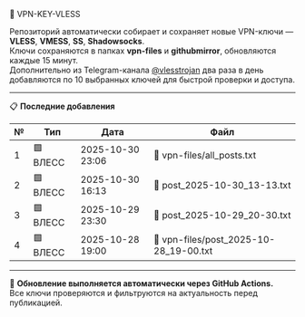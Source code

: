 🔐 VPN-KEY-VLESS

Репозиторий автоматически собирает и сохраняет новые VPN-ключи — **VLESS**, **VMESS**, **SS**, **Shadowsocks**.  
Ключи сохраняются в папках **vpn-files** и **githubmirror**, обновляются каждые 15 минут.  
Дополнительно из Telegram-канала [@vlesstrojan](https://t.me/vlesstrojan) два раза в день добавляются по 10 выбранных ключей для быстрой проверки и доступа.

---

📋 **Последние добавления**



| № | Тип | Дата | Файл |
|--|--|--|--|
| 1 | 🟩 ВЛЕСС | 2025-10-30 23:06 | 📄 vpn-files/all_posts.txt |
| 2 | 🟩 ВЛЕСС | 2025-10-30 16:13 | 📄 post_2025-10-30_13-13.txt |
| 3 | 🟩 ВЛЕСС | 2025-10-29 23:30 | 📄 post_2025-10-29_20-30.txt |
| 4 | 🟩 ВЛЕСС | 2025-10-28 19:00 | 📄 vpn-files/post_2025-10-28_19-00.txt |

---

🧭 **Обновление выполняется автоматически через GitHub Actions.**  
Все ключи проверяются и фильтруются на актуальность перед публикацией.


